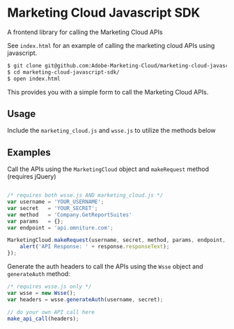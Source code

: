 # Marketing Cloud Javascript SDK

A frontend library for calling the Marketing Cloud APIs

See `index.html` for an example of calling the marketing cloud APIs using javascript.

```bash
$ git clone git@github.com:Adobe-Marketing-Cloud/marketing-cloud-javascript-sdk.git
$ cd marketing-cloud-javascript-sdk/
$ open index.html
```

This provides you with a simple form to call the Marketing Cloud APIs.

Usage
-----

Include the `marketing_cloud.js` and `wsse.js` to utilize the methods below

Examples
--------

Call the APIs using the `MarketingCloud` object and `makeRequest` method (requires jQuery)

```javascript

/* requires both wsse.js AND marketing_cloud.js */
var username = 'YOUR_USERNAME';
var secret   = 'YOUR_SECRET';
var method   = 'Company.GetReportSuites'
var params   = {};
var endpoint = 'api.omniture.com';

MarketingCloud.makeRequest(username, secret, method, params, endpoint, function(response) {
    alert('API Response: ' + response.responseText);
});
```

Generate the auth headers to call the APIs using the `Wsse` object and `generateAuth` method:

```javascript
/* requires wsse.js only */
var wsse = new Wsse();
var headers = wsse.generateAuth(username, secret);

// do your own API call here
make_api_call(headers);
```
